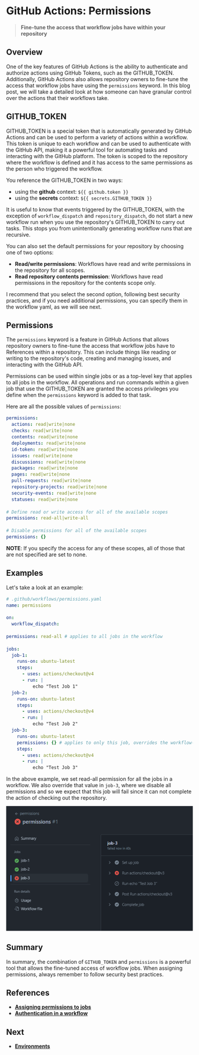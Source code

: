 # GitHub Actions: Permissions

> **Fine-tune the access that workflow jobs have within your repository**

## Overview

One of the key features of GitHub Actions is the ability to authenticate and authorize actions using GitHub Tokens, such as the GITHUB_TOKEN. Additionally, GitHub Actions also allows repository owners to fine-tune the access that workflow jobs have using the `permissions` keyword. In this blog post, we will take a detailed look at how someone can have granular control over the actions that their workflows take.

## GITHUB_TOKEN

GITHUB_TOKEN is a special token that is automatically generated by GitHub Actions and can be used to perform a variety of actions within a workflow. This token is unique to each workflow and can be used to authenticate with the GitHub API, making it a powerful tool for automating tasks and interacting with the GitHub platform. The token is scoped to the repository where the workflow is defined and it has access to the same permissions as the person who triggered the workflow.

You reference the GITHUB_TOKEN in two ways:

- using the **github**  context: `${{ github.token }}`
- using the **secrets** context: `${{ secrets.GITHUB_TOKEN }}`

It is useful to know that events triggered by the GITHUB_TOKEN, with the exception of `workflow_dispatch` and `repository_dispatch`, do not start a new workflow run when you use the repository's GITHUB_TOKEN to carry out tasks. This stops you from unintentionally generating workflow runs that are recursive.

You can also set the default permissions for your repository by choosing one of two options:

- **Read/write permissions**: Workflows have read and write permissions in the repository for all scopes.
- **Read repository contents permission**: Workflows have read permissions in the repository for the contents scope only.

I recommend that you select the second option, following best security practices, and if you need additional permissions, you can specify them in the workflow yaml, as we will see next.

## Permissions

The `permissions` keyword is a feature in GitHub Actions that allows repository owners to fine-tune the access that workflow jobs have to References within a repository. This can include things like reading or writing to the repository's code, creating and managing issues, and interacting with the GitHub API.

Permissions can be used within single jobs or as a top-level key that applies to all jobs in the workflow. All operations and run commands within a given job that use the GITHUB_TOKEN are granted the access privileges you define when the `permissions` keyword is added to that task.

Here are all the possible values of `permissions`:

```yaml
permissions:
  actions: read|write|none
  checks: read|write|none
  contents: read|write|none
  deployments: read|write|none
  id-token: read|write|none
  issues: read|write|none
  discussions: read|write|none
  packages: read|write|none
  pages: read|write|none
  pull-requests: read|write|none
  repository-projects: read|write|none
  security-events: read|write|none
  statuses: read|write|none

# Define read or write access for all of the available scopes
permissions: read-all|write-all

# Disable permissions for all of the available scopes
permissions: {}
```

**NOTE**: If you specify the access for any of these scopes, all of those that are not specified are set to none.

## Examples

Let's take a look at an example:

```yaml
# .github/workflows/permissions.yaml
name: permissions

on:
  workflow_dispatch:

permissions: read-all # applies to all jobs in the workflow

jobs:
  job-1:
    runs-on: ubuntu-latest
    steps:
      - uses: actions/checkout@v4
      - run: |
          echo "Test Job 1"
  job-2:
    runs-on: ubuntu-latest
    steps:
      - uses: actions/checkout@v4
      - run: |
          echo "Test Job 2"
  job-3:
    runs-on: ubuntu-latest
    permissions: {} # applies to only this job, overrides the workflow-scoped value
    steps:
      - uses: actions/checkout@v4
      - run: |
          echo "Test Job 3"
```

In the above example, we set read-all permission for all the jobs in a workflow. We also override that value in `job-3`, where we disable all permissions and so we expect that this job will fail since it can not complete the action of checking out the repository.

![permissions](/assets/images/actions/permissions.png)

## Summary

In summary, the combination of `GITHUB_TOKEN` and `permissions` is a powerful tool that allows the fine-tuned access of workflow jobs. When assigning permissions, always remember to follow security best practices.

## References

- [**Assigning permissions to jobs**](https://docs.github.com/en/actions/using-jobs/assigning-permissions-to-jobs)
- [**Authentication in a workflow**](https://docs.github.com/en/actions/reference/authentication-in-a-workflow)

## Next

- [**Environments**](./environments.md)
